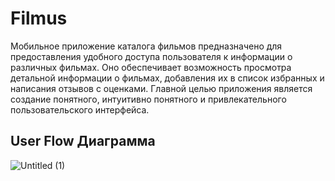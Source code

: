 # Filmus
Мобильное приложение каталога фильмов предназначено для предоставления удобного доступа пользователя к информации о различных фильмах. Оно обеспечивает возможность просмотра детальной информации о фильмах, добавления их в список избранных и написания отзывов с оценками. Главной целью приложения является создание понятного, интуитивно понятного и привлекательного пользовательского интерфейса.

## User Flow Диаграмма
![Untitled (1)](https://github.com/cah999/filmus-mobile-app/assets/73055263/0e877ecf-2ef9-4e39-aa19-0b69fac7ff95)

